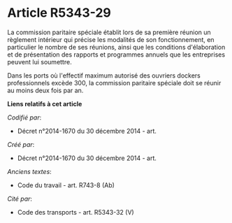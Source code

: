 # Article R5343-29

La commission paritaire spéciale établit lors de sa première réunion un règlement intérieur qui précise les modalités de son
fonctionnement, en particulier le nombre de ses réunions, ainsi que les conditions d'élaboration et de présentation des
rapports et programmes annuels que les entreprises peuvent lui soumettre.

Dans les ports où l'effectif maximum autorisé des ouvriers dockers professionnels excède 300, la commission paritaire
spéciale doit se réunir au moins deux fois par an.

**Liens relatifs à cet article**

_Codifié par_:

  - Décret n°2014-1670 du 30 décembre 2014 - art.

_Créé par_:

  - Décret n°2014-1670 du 30 décembre 2014 - art.

_Anciens textes_:

  - Code du travail - art. R743-8 (Ab)

_Cité par_:

  - Code des transports - art. R5343-32 (V)
